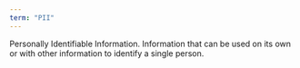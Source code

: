 ```yaml
---
term: "PII"
---
```


Personally Identifiable Information. Information that can be used on its own or with other information to identify a single person.
